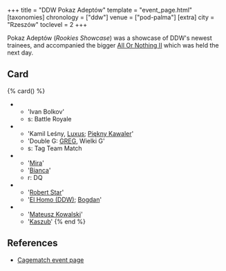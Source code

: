 +++
title = "DDW Pokaz Adeptów"
template = "event_page.html"
[taxonomies]
chronology = ["ddw"]
venue = ["pod-palma"]
[extra]
city = "Rzeszów"
toclevel = 2
+++

Pokaz Adeptów (_Rookies Showcase_) was a showcase of DDW's newest trainees, and accompanied the bigger [All Or Nothing II](@/e/ddw/2014-08-17-ddw-all-or-nothing-2.md) which was held the next day.

## Card

{% card() %}
- - 'Ivan Bolkov'
  - s: Battle Royale
- - 'Kamil Leśny, [Luxus](@/w/luxus.md); [Piękny Kawaler](@/w/piekny-kawaler.md)'
  - 'Double G: [GREG](@/w/greg.md), Wielki G'
  - s: Tag Team Match
- - '[Mira](@/w/mira.md)'
  - '[Bianca](@/w/bianca.md)'
  - r: DQ
- - '[Robert Star](@/w/robert-star.md)'
  - '[El Homo (DDW)](@/w/ostrowski.md); [Bogdan](@/w/krzysztof-zasada.md)'
- - '[Mateusz Kowalski](@/w/mateusz-kakareko.md)'
  - '[Kaszub](@/w/kaszub.md)'
{% end %}

## References

* [Cagematch event page](https://www.cagematch.net/?id=1&nr=114968)

